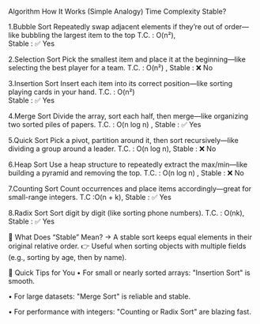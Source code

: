
Algorithm	How It Works (Simple Analogy)	Time Complexity	Stable?

1.Bubble Sort	Repeatedly swap adjacent elements if they’re out of order—like bubbling the largest item to the top	T.C. : O(n²),	
Stable : ✅ Yes

2.Selection Sort	Pick the smallest item and place it at the beginning—like selecting the best player for a team. 
T.C. : 	O(n²)	,
Stable : ❌ No

3.Insertion Sort	Insert each item into its correct position—like sorting playing cards in your hand.
T.C. :	O(n²)	
Stable : ✅ Yes

4.Merge Sort	Divide the array, sort each half, then merge—like organizing two sorted piles of papers.
T.C. :	O(n log n) ,
Stable :	✅ Yes

5.Quick Sort	Pick a pivot, partition around it, then sort recursively—like dividing a group around a leader. 
T.C. :	O(n log n),	
Stable : ❌ No

6.Heap Sort	Use a heap structure to repeatedly extract the max/min—like building a pyramid and removing the top. 
T.C. :	O(n log n)	,
Stable : ❌ No

7.Counting Sort	Count occurrences and place items accordingly—great for small-range integers.
T.C :O(n + k),
Stable :	✅ Yes

8.Radix Sort	Sort digit by digit (like sorting phone numbers).
T.C. :	O(nk),
Stable :	✅ Yes


🧩 What Does “Stable” Mean?
-> A stable sort keeps equal elements in their original relative order. 👉 Useful when sorting objects with multiple fields (e.g., sorting by age, then by name).

🚀 Quick Tips for You
• For small or nearly sorted arrays: "Insertion Sort" is smooth.

• For large datasets: "Merge Sort" is reliable and stable.

• For performance with integers: "Counting or Radix Sort" are blazing fast.
